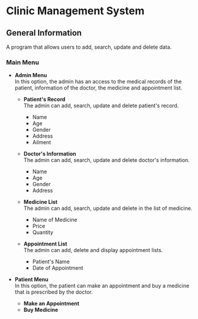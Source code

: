 # **Clinic Management System**

## **General Information**
A program that allows users to add, search, update and delete data. 

### **Main Menu**
- **Admin Menu**   
    In this option, the admin has an access to the medical records of the patient, information of the doctor, the medicine and appointment list.

    - **Patient's Record**   
    The admin can add, search, update and delete patient's record.
        * Name
        * Age
        * Gender
        * Address
        * Ailment

    - **Doctor's Information**   
    The admin can add, search, update and delete doctor's information.
        * Name
        * Age
        * Gender
        * Address

    - **Medicine List**   
    The admin can add, search, update and delete in the list of medicine.
        * Name of Medicine
        * Price
        * Quantity

    - **Appointment List**   
    The admin can add, delete and display appointment lists.
        * Patient's Name
        * Date of Appointment   
        
- **Patient Menu**   
    In this option, the patient can make an appointment and buy a medicine that is prescribed by the doctor.

    - **Make an Appointment**
    - **Buy Medicine**
